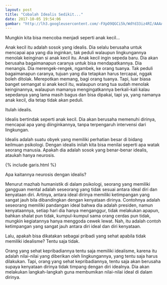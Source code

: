 ```yaml
---
layout: post
title: "Cobalah Idealis Sedikit..."
date: 2017-10-05 19:54:06
gambar: "http://lh3.googleusercontent.com/-FXpO9QGCi5k/WdYd33iz4RI/AAAAAAAACYk/8KuIZQnA2agGkQ2x8AOP80vSPMb8EKyWgCLcBGAs/h120/shigatsu-wa-kimi-no-uso.jpg"
---
```


Mungkin kita bisa mencoba menjadi seperti anak kecil...

Anak kecil itu adalah sosok yang idealis. Dia selalu berusaha untuk mencapai apa yang dia inginkan, tak peduli walaupun lingkungannya menolak keinginan si anak kecil itu. Anak kecil ingin sepeda baru. Dia akan berusaha bagaimanapun caranya untuk bisa mendapatkannya. Dia menangis. Dia merengek-rengek, ngambek, ke orang tuanya. Tak peduli bagaimanapun caranya, tujuan yang dia tetapkan harus tercapai, nggak boleh ditolak. Merepotkan memang, bagi orang tuanya. Tapi, luar biasa banget semangat si anak kecil itu, walaupun orang tua sudah menolak keinginannya, walaupun mamanya mengingatkannya berkali-kali kalau sepedanya yang lama masih bagus dan bisa dipakai, tapi ya, yang namanya anak kecil, dia tetap tidak akan peduli.

Itulah idealis.

Idealis bertindak seperti anak kecil. Dia akan berusaha memenuhi dirinya, mencapai apa yang diinginkannya, tanpa terpengaruh intervensi dari lingkungan.

Idealis adalah suatu obyek yang memiliki perhatian besar di bidang keilmuan psikologi. Dengan idealis inilah kita bisa menilai seperti apa watak seorang manusia. Apakah dia adalah sosok yang benar-benar idealis, ataukah hanya neurosis.

{% include garis.html %}

Apa kaitannya neurosis dengan idealis?

Menurut mazhab humanistik di dalam psikologi, seorang yang memiliki gangguan mental adalah seseorang yang tidak sesuai antara ideal diri dan kenyataan diri. Artinya, antara ideal dirinya memiliki ketimpangan yang sangat jauh bila dibandingkan dengan kenyataan dirinya. Contohnya adalah seseorang memiliki pandangan ideal bahwa dia adalah presiden, namun kenyataannya, setiap hari dia hanya menganggur, tidak melakukan apapun, bahkan shalat pun tidak, kumpul-kumpul sama orang cerdas pun tidak, mungkin kegiatannya hanya menggoda cewek lewat. Nah, itu adalah contoh ketimpangan yang sangat jauh antara diri ideal dan diri kenyataan.

Lalu, apakah bisa dikatakan sebagai pribadi yang sehat apabila tidak memiliki idealisme? Tentu saja tidak.

Orang yang sehat kepribadiannya tentu saja memiliki idealisme, karena itu adalah nilai-nilai yang diberikan oleh lingkungannya, yang tentu saja harus dilakukan. Tapi, orang yang sehat kepribadiannya, tentu saja akan berusaha supaya kenyataan dirinya tidak timpang dengan diri idealnya. Dia akan melakukan langkah-langkah guna membumikan nilai-nilai ideal di dalam dirinya.